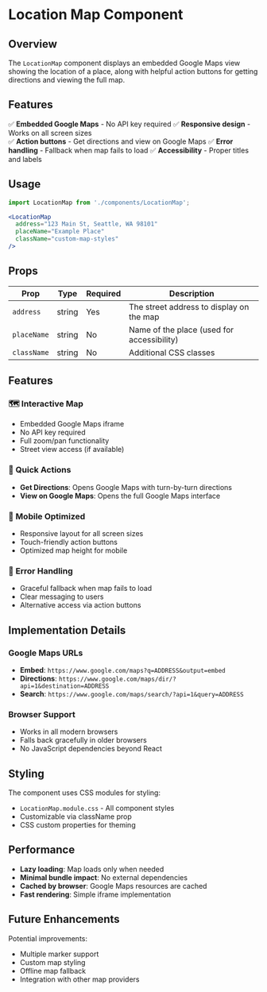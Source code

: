 # Location Map Component

## Overview
The `LocationMap` component displays an embedded Google Maps view showing the location of a place, along with helpful action buttons for getting directions and viewing the full map.

## Features
✅ **Embedded Google Maps** - No API key required
✅ **Responsive design** - Works on all screen sizes  
✅ **Action buttons** - Get directions and view on Google Maps
✅ **Error handling** - Fallback when map fails to load
✅ **Accessibility** - Proper titles and labels

## Usage

```jsx
import LocationMap from './components/LocationMap';

<LocationMap 
  address="123 Main St, Seattle, WA 98101"
  placeName="Example Place"
  className="custom-map-styles"
/>
```

## Props

| Prop | Type | Required | Description |
|------|------|----------|-------------|
| `address` | string | Yes | The street address to display on the map |
| `placeName` | string | No | Name of the place (used for accessibility) |
| `className` | string | No | Additional CSS classes |

## Features

### 🗺️ Interactive Map
- Embedded Google Maps iframe
- No API key required
- Full zoom/pan functionality
- Street view access (if available)

### 🧭 Quick Actions
- **Get Directions**: Opens Google Maps with turn-by-turn directions
- **View on Google Maps**: Opens the full Google Maps interface

### 📱 Mobile Optimized
- Responsive layout for all screen sizes
- Touch-friendly action buttons
- Optimized map height for mobile

### 🔄 Error Handling
- Graceful fallback when map fails to load
- Clear messaging to users
- Alternative access via action buttons

## Implementation Details

### Google Maps URLs
- **Embed**: `https://www.google.com/maps?q=ADDRESS&output=embed`
- **Directions**: `https://www.google.com/maps/dir/?api=1&destination=ADDRESS`
- **Search**: `https://www.google.com/maps/search/?api=1&query=ADDRESS`

### Browser Support
- Works in all modern browsers
- Falls back gracefully in older browsers
- No JavaScript dependencies beyond React

## Styling

The component uses CSS modules for styling:
- `LocationMap.module.css` - All component styles
- Customizable via className prop
- CSS custom properties for theming

## Performance

- **Lazy loading**: Map loads only when needed
- **Minimal bundle impact**: No external dependencies
- **Cached by browser**: Google Maps resources are cached
- **Fast rendering**: Simple iframe implementation

## Future Enhancements

Potential improvements:
- Multiple marker support
- Custom map styling
- Offline map fallback
- Integration with other map providers
